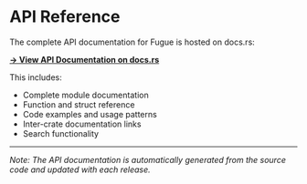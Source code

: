 # API Reference

The complete API documentation for Fugue is hosted on docs.rs:

**[→ View API Documentation on docs.rs](https://docs.rs/fugue/latest/fugue/)**

This includes:

- Complete module documentation
- Function and struct reference  
- Code examples and usage patterns
- Inter-crate documentation links
- Search functionality

---

*Note: The API documentation is automatically generated from the source code and updated with each release.*
